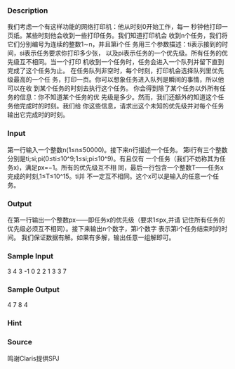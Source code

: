 
### Description
我们考虑一个有这样功能的网络打印机：他从时刻0开始工作，每一
秒钟他打印一页纸。某些时刻他会收到一些打印任务。我们知道打印机会
收到n个任务，我们将它们分别编号为连续的整数1∼n，并且第i个任
务用三个参数描述：ti表示接到的时间，si表示任务要求你打印多少张，
以及pi表示任务的一个优先级。所有任务的优先级互不相同。当一个打印
机收到一个任务时，任务会进入一个队列并留下直到完成了这个任务为止。
在任务队列非空时，每个时刻，打印机会选择队列里优先级最高的一个任
务，打印一页。你可以想象任务进入队列是瞬间的事情，所以他可以在收
到某个任务的时刻去执行这个任务。
你会得到除了某个任务以外所有任务的信息：你不知道某个任务的优
先级是多少。然而，我们还额外的知道这个任务他完成时的时刻。我们给
你这些信息，请求出这个未知的优先级并对每个任务输出它完成时的时刻。

### Input
第一行输入一个整数n(1≤n≤50000)。接下来n行描述一个任务。
第i行有三个整数分别是ti;si;pi(0≤ti≤10^9;1≤si;pi≤10^9)。有且仅有
一个任务（我们不妨称其为任务x)，满足px=−1。所有的优先级互不相
同，最后一行包含一个整数T——任务x完成的时刻,1≤T≤10^15。ti并
不一定互不相同。这个x可以是输入的任意一个任务。

### Output
在第一行输出一个整数px——即任务x的优先级（要求1≤px,并请
记住所有任务的优先级必须互不相同）。接下来输出n个数字，第i个数字
表示第i个任务结束时的时间。
我们保证数据有解。如果有多解，输出任意一组解即可。


### Sample Input
3
4 3 -1
0 2 2
1 3 3
7
### Sample Output
4
7 8 4
### Hint


### Source
鸣谢Claris提供SPJ